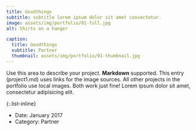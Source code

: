 ```yaml
---
title: Goodthings
subtitle: subtitle lorem ipsum dolor sit amet consectetur.
image: assets/img/portfolio/01-full.jpg
alt: Shirts on a hanger

caption:
  title: Goodthings
  subtitle: Partner
  thumbnail: assets/img/portfolio/01-thumbnail.jpg
---
```

Use this area to describe your project. **Markdown** supported. This entry (project1.md) uses links for the image sources. All other projects in the portfolio use local images. Both work just fine! Lorem ipsum dolor sit amet, consectetur adipisicing elit. 

{:.list-inline}
- Date: January 2017
- Category: Partner

